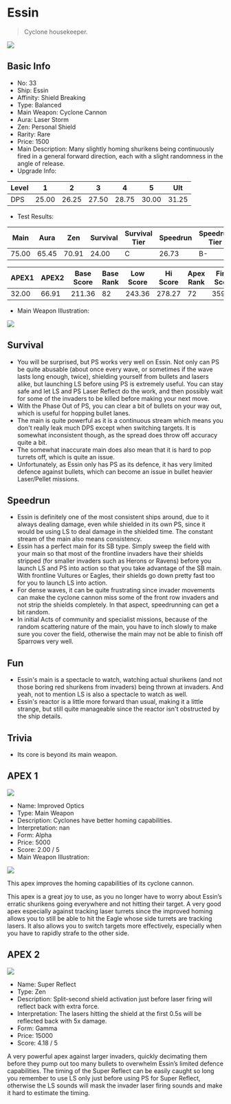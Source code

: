 # Essin

> Cyclone housekeeper.

<img src="/ships/ship_33.png" style={{zoom:1}}/>

## Basic Info

- No: 33
- Ship: Essin
- Affinity: Shield Breaking
- Type: Balanced
- Main Weapon: Cyclone Cannon
- Aura: Laser Storm
- Zen: Personal Shield
- Rarity: Rare
- Price: 1500
- Main Description: Many slightly homing shurikens being continuously fired in a general forward direction, each with a slight randomness in the angle of release.
- Upgrade Info: 

| Level | 1 | 2 | 3 | 4 | 5 | Ult |
|--|--|--|--|--|--|--|
| DPS | 25.00 | 26.25 | 27.50 | 28.75 | 30.00 | 31.25 |

- Test Results: 

| Main | Aura | Zen | Survival | Survival Tier | Speedrun | Speedrun Tier | Fun | Fun Tier |
|--|--|--|--|--|--|--|--|--|
| 75.00 | 65.45 | 70.91 | 24.00 | C | 26.73 | B- | 30.55 | B- |

| APEX1 | APEX2 | Base Score | Base Rank | Low Score | Hi Score | Apex Rank | Final Score | FinalRank |
|--|--|--|--|--|--|--|--|--|
| 32.00 | 66.91 | 211.36 | 82 | 243.36 | 278.27 | 72 | 359.55 | 73 |

- Main Weapon Illustration:

<img src="/illustration/main_33.gif" style={{zoom:1}}/>

## Survival

- You will be surprised, but PS works very well on Essin. Not only can PS be quite abusable (about once every wave, or sometimes if the wave lasts long enough, twice), shielding yourself from bullets and lasers alike, but launching LS before using PS is extremely useful. You can stay safe and let LS and PS Laser Reflect do the work, and then possibly wait for some of the invaders to be killed before making your next move.
- With the Phase Out of PS, you can clear a bit of bullets on your way out, which is useful for hopping bullet lanes.
- The main is quite powerful as it is a continuous stream which means you don't really leak much DPS except when switching targets. It is somewhat inconsistent though, as the spread does throw off accuracy quite a bit.
- The somewhat inaccurate main does also mean that it is hard to pop turrets off, which is quite an issue.
- Unfortunately, as Essin only has PS as its defence, it has very limited defence against bullets, which can become an issue in bullet heavier Laser/Pellet missions.

## Speedrun

- Essin is definitely one of the most consistent ships around, due to it always dealing damage, even while shielded in its own PS, since it would be using LS to deal damage in the shielded time. The constant stream of the main also means consistency.
- Essin has a perfect main for its SB type. Simply sweep the field with your main so that most of the frontline invaders have their shields stripped (for smaller invaders such as Herons or Ravens) before you launch LS and PS into action so that you take advantage of the SB main. With frontline Vultures or Eagles, their shields go down pretty fast too for you to launch LS into action.
- For dense waves, it can be quite frustrating since invader movements can make the cyclone cannon miss some of the front row invaders and not strip the shields completely. In that aspect, speedrunning can get a bit random.
- In initial Acts of community and specialist missions, because of the random scattering nature of the main, you have to inch slowly to make sure you cover the field, otherwise the main may not be able to finish off Sparrows very well.

## Fun

- Essin's main is a spectacle to watch, watching actual shurikens (and not those boring red shurikens from invaders) being thrown at invaders. And yeah, not to mention LS is also a spectacle to watch as well.
- Essin's reactor is a little more forward than usual, making it a little strange, but still quite manageable since the reactor isn't obstructed by the ship details.

## Trivia

- Its core is beyond its main weapon.

## APEX 1

<img src="/ships/ship_33_apex_1.png" style={{zoom:1}}/>

- Name: Improved Optics
- Type: Main Weapon
- Description: Cyclones have better homing capabilities.
- Interpretation: nan
- Form: Alpha
- Price: 5000
- Score: 2.00 / 5
- Main Weapon Illustration:

<img src="/illustration/main_33_alpha.gif" style={{zoom:1}}/>

This apex improves the homing capabilities of its cyclone cannon.

This apex is a great joy to use, as you no longer have to worry about Essin’s erratic shurikens going everywhere and not hitting their target. A very good apex especially against tracking laser turrets since the improved homing allows you to still be able to hit the Eagle whose side turrets are tracking lasers. It also allows you to switch targets more effectively, especially when you have to rapidly strafe to the other side.

## APEX 2

<img src="/ships/ship_33_apex_2.png" style={{zoom:1}}/>

- Name: Super Reflect
- Type: Zen
- Description: Split-second shield activation just before laser firing will reflect back with extra force.
- Interpretation: The lasers hitting the shield at the first 0.5s will be reflected back with 5x damage.
- Form: Gamma
- Price: 15000
- Score: 4.18 / 5

A very powerful apex against larger invaders, quickly decimating them before they pump out too many bullets to overwhelm Essin’s limited defence capabilities. The timing of the Super Reflect can be easily caught so long you remember to use LS only just before using PS for Super Reflect, otherwise the LS sounds will mask the invader laser firing sounds and make it hard to estimate the timing.
